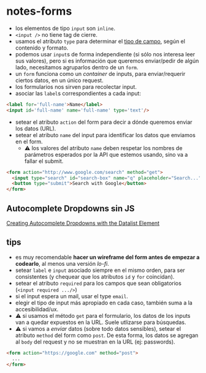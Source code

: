 # notes-forms

- los elementos de tipo `input` son `inline`.
- `<input />` no tiene tag de cierre.
- usamos el atributo `type` para determinar el [tipo de campo](https://developer.mozilla.org/en-US/docs/Web/HTML/Element/input), según el contenido y formato.
- podemos usar `input`s de forma independiente (si sólo nos interesa leer sus valores), pero si es información que queremos enviar/pedir de algún lado, necesitamos agruparlos dentro de un `form`.
- un `form` funciona como un _container_ de inputs, para enviar/requerir ciertos datos, en un único request.
- los formularios nos sirven para recolectar input.
- asociar las `label`s correspondientes a cada input:

```html
<label for='full-name'>Name</label>
<input id='full-name' name='full-name' type='text'/>
```

- setear el atributo `action` del form para decir a dónde queremos enviar los datos (URL).
- setear el atributo `name` del input para identificar los datos que enviamos en el form.
  - ⚠️ los valores del atributo `name` deben respetar los nombres de parámetros esperados por la API que estemos usando, sino va a fallar el submit.

```html
<form action="http://www.google.com/search" method="get">
  <input type="search" id="search-box" name="q" placeholder="Search..." autocomplete="on" />
  <button type="submit">Search with Google</button>
</form>
```

## Autocomplete Dropdowns sin JS

[Creating Autocomplete Dropdowns with the Datalist Element](https://blog.teamtreehouse.com/creating-autocomplete-dropdowns-datalist-element)

## tips

- es muy recomendable **hacer un wireframe del form antes de empezar a codearlo**, al menos una versión _lo-fi_.
- setear `label` e `input` asociado siempre en el mismo orden, para ser consistentes (y chequear que los atributos `id` y `for` coincidan).
- setear el atributo `required` para los campos que sean obligatorios (`<input required .../>`)
- si el input espera un mail, usar el type `email`.
- elegir el tipo de input más apropiado en cada caso, también suma a la accesibilidad/ux.
- ⚠️ si usamos el método `get` para el formulario, los datos de los inputs van a quedar expuestos en la URL. Suele utlizarse para búsquedas.
- ⚠️ si vamos a _enviar_ datos (sobre todo datos sensibles), setear el atributo `method` del form como `post`. De esta forma, los datos se agregan al `body` del request y no se muestran en la URL (ej: passwords).

```html
<form action="https://google.com" method="post">
  ...
</form>
```
